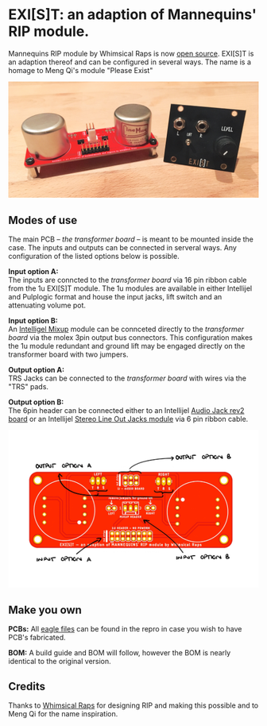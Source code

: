 # EXI[S]T: an adaption of Mannequins' RIP module.

Mannequins RIP module by Whimsical Raps is now [open source](https://github.com/whimsicalraps/RIP_DIY). EXI[S]T is an adaption thereof and can be configured in several ways. The name is a homage to Meng Qi's module "Please Exist"

![PCB](https://github.com/sonoCircuits/EXIST-RIP/blob/master/EXIST%20Images/IMG_2368.jpg)

## Modes of use

The main PCB – *the transformer board* – is meant to be mounted inside the case. The inputs and outputs can be connected in serveral ways. Any configuration of the listed options below is possible.

 
**Input option A:** <br> The inputs are conncted to the *transformer board* via 16 pin ribbon cable from the 1u EXI[S]T module. The 1u modules are available in either Intellijel and Pulplogic format and house the input jacks, lift switch and an attenuating volume pot. <br>

**Input option B:** <br> An [Intelligel Mixup](https://intellijel.com/shop/eurorack/mixup) module can be connceted directly to the *transformer board* via the molex 3pin output bus connectors. This configuration makes the 1u module redundant and ground lift may be engaged directly on the transformer board with two jumpers.

**Output option A:** <br> TRS Jacks can be connected to the *transformer board* with wires via the "TRS" pads. <br>

**Output option B:** <br> The 6pin header can be connected either to an Intellijel [Audio Jack rev2 board](https://intellijel.com/shop/cases/7u-audio-jacks-board-v2) or an Intellijel [Stereo Line Out Jacks module](https://intellijel.com/shop/eurorack/1u/stereo-line-out-jacks-1u) via 6 pin ribbon cable.

![CONFIG](https://github.com/sonoCircuits/EXIST-RIP/blob/master/EXIST%20Images/EXIST_configurations.jpg)

## Make you own

**PCBs:** All [eagle files](https://github.com/sonoCircuits/EXIST-RIP/tree/master/EXIST-EAGLE%20FILES) can be found in the repro in case you wish to have PCB's fabricated.

**BOM:** A build guide and BOM will follow, however the BOM is nearly identical to the original version.

## Credits

Thanks to [Whimsical Raps](http://whimsicalraps.com) for designing RIP and making this possible and to Meng Qi for the name inspiration.
